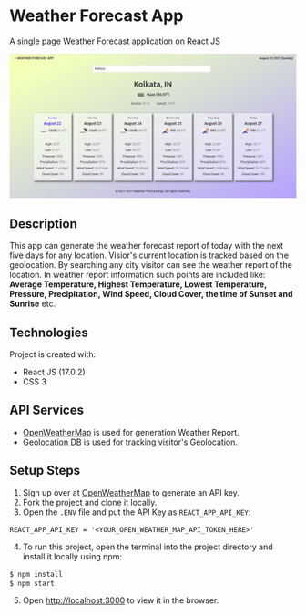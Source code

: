 # Weather Forecast App
A single page Weather Forecast application on React JS

![Screenshot](/src/assets/img/screenshot.png?raw=true)

## Description
This app can generate the weather forecast report of today with the next five days for any location. Visior's current location is tracked based on the geolocation. By searching any city visitor can see the weather report of the location. In weather report information such points are included like: **Average Temperature, Highest Temperature, Lowest Temperature, Pressure, Precipitation, Wind Speed, Cloud Cover, the time of Sunset and Sunrise** etc.


## Technologies
Project is created with:
* React JS (17.0.2)
* CSS 3


## API Services
* [OpenWeatherMap](https://openweathermap.org/api) is used for generation Weather Report.
* [Geolocation DB](https://geolocation-db.com/) is used for tracking visitor's Geolocation.


## Setup Steps
1. Sign up over at [OpenWeatherMap](https://openweathermap.org/api) to generate an API key.
2. Fork the project and clone it locally.
3. Open the `.ENV` file and put the API Key as `REACT_APP_API_KEY`:

```
REACT_APP_API_KEY = '<YOUR_OPEN_WEATHER_MAP_API_TOKEN_HERE>'
```
4. To run this project, open the terminal into the project directory and install it locally using npm:

```
$ npm install
$ npm start
```
5. Open [http://localhost:3000](http://localhost:3000) to view it in the browser.
